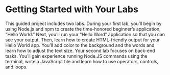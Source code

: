 # Getting Started with Your Labs

This guided project includes two labs.  During your first lab, you’ll begin by using Node.js and npm to create the time-honored beginner’s application, “Hello World.”  Next, you’ll run your “Hello Word” application so that you can see your output. Then, learn how to create HTML-friendly output for your Hello World app. You’ll add color to the background and the words and learn how to adjust the text size.  Your second lab focuses on back-end tasks. You’ll gain experience running Node.JS commands using the terminal, write a JavaScript file and learn how to use operators, controls, and loops.
